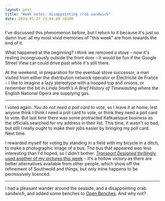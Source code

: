 ```yaml
---
layout: post
title: "Week notes: disappointing crab sandwich"
date: 2019-05-27 23:04:00 +0100
---
```


I've discussed this phenomenon before, but I return to it because it's just so damn true:
all my most vivid memories of "this week" are from towards the end of it.

What happened at the beginning? I think we removed a stove – now it's resting incongruously outside the front door – it would be fun if the Google Street View car could drive past while it's still there.

At the weekend, in preparation for the eventual stove successor, a man visited from either the distribution network operator or Électricité de France – I like to imagine a lazy stereotype with a hooped top and onions, or remember the bit in <cite>Linda Smith's A Brief History of Timewasting</cite> where the English National Opera are supplying gas.

---

I voted again. _You do not need a poll card to vote_, so I leave it at home, lest anyone think I think I need a poll card to vote, or think they need a poll card to vote.
But last time there was some protracted Kafkaesque business as the officials searched for my address in their list.
This time, it wasn't so bad, but still I really ought to make their jobs easier by bringing my poll card.
Next time.

I rewarded myself for voting by standing in a field with my bicycle in a ditch, to make a photographic image of a bus.
The bus that appeared was less interesting than I'd hoped, so I didn't bother.
[<cite>Transport Designed</cite> thrillingly used another of my pictures this week](http://transportdesigned.com/ayearofbuses-146-norwich-southwold/) –
it's a hollow victory as there are better alternatives available from other people, which show off the refinement of Southwold and things, but only mine happens to be permissively licenced.

---

I had a pleasant wander around the seaside, and a disappointing crab sandwich, and added some benches to [Open Benches](https://openbenches.org/). And why not?

